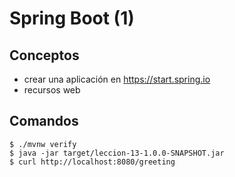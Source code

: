 # Spring Boot (1)

## Conceptos

 - crear una aplicación en https://start.spring.io
 - recursos web

## Comandos

```
$ ./mvnw verify
$ java -jar target/leccion-13-1.0.0-SNAPSHOT.jar
$ curl http://localhost:8080/greeting
```